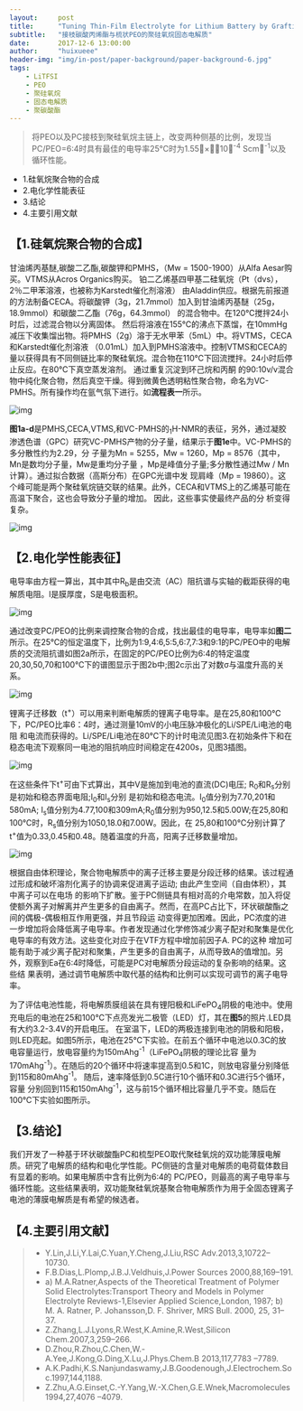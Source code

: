 ```yaml
---
layout:     post
title:      "Tuning Thin-Film Electrolyte for Lithium Battery by Grafting Cyclic Carbonate and Combed Poly(ethylene oxide) on Polysiloxane"
subtitle:   "接枝碳酸丙烯酯与梳状PEO的聚硅氧烷固态电解质"
date:       2017-12-6 13:00:00
author:     "huixueee"
header-img: "img/in-post/paper-background/paper-background-6.jpg"
tags:
    - LiTFSI
    - PEO
    - 聚硅氧烷
    - 固态电解质
    - 聚碳酸酯
---
```


> 将PEO以及PC接枝到聚硅氧烷主链上，改变两种侧基的比例，发现当PC/PEO=6:4时具有最佳的电导率25℃时为1.55×10<sup>-4</sup> Scm<sup>-1</sup>以及循环性能。

* 1.硅氧烷聚合物的合成
* 2.电化学性能表征
* 3.结论
* 4.主要引用文献

## 【1.硅氧烷聚合物的合成】
甘油烯丙基醚,碳酸二乙酯,碳酸钾和PMHS，（Mw = 1500-1900）从Alfa Aesar购买。VTMS从Acros Organics购买。 铂二乙烯基四甲基二硅氧烷（Pt（dvs），2％二甲苯溶液，也被称为Karstedt催化剂溶液）
由Aladdin供应。根据先前报道的方法制备CECA。将碳酸钾（3g，21.7mmol）加入到甘油烯丙基醚（25g，18.9mmol）和碳酸二乙酯（76g，64.3mmol）
的混合物中。在120℃搅拌24小时后，过滤混合物以分离固体。 然后将溶液在155℃的沸点下蒸馏，在10mmHg减压下收集馏出物。将PMHS（2g）溶于无水甲苯（5mL）中。将VTMS，CECA和Karstedt催化剂溶液
（0.01mL）加入到PMHS溶液中。控制VTMS和CECA的量以获得具有不同侧链比率的聚硅氧烷。混合物在110℃下回流搅拌。24小时后停止反应。在80℃下真空蒸发溶剂。 通过重复沉淀到环己烷和丙酮
的90:10v/v混合物中纯化聚合物，然后真空干燥。得到微黄色透明粘性聚合物，命名为VC-PMHS。所有操作均在氩气氛下进行。如**流程表一**所示。

![img](/img/in-post/post-6/post-1.jpg)

**图1a-d**是PMHS,CECA,VTMS,和VC-PMHS的<sub>1</sub>H-NMR的表征，另外，通过凝胶渗透色谱（GPC）研究VC-PMHS产物的分子量，结果示于**图1e**中。VC-PMHS的多分散性约为2.29，分
子量为Mn = 5255，Mw = 1260，Mp = 8576（其中，Mn是数均分子量，Mw是重均分子量 ，Mp是峰值分子量;多分散性通过Mw / Mn计算）。通过拟合数据（高斯分布）在GPC光谱中发
现肩峰（Mp = 19860）。这个峰可能是两个聚硅氧烷链交联的结果。此外，CECA和VTMS上的乙烯基可能在高温下聚合，这也会导致分子量的增加。 因此，这些事实使最终产品的分
析变得复杂。

![img](/img/in-post/post-6/post-2.jpg)

## 【2.电化学性能表征】
电导率由方程一算出，其中其中R<sub>b</sub>是由交流（AC）阻抗谱与实轴的截距获得的电解质电阻。l是膜厚度，S是电极面积。

![img](/img/in-post/post-6/post-3.jpg)

通过改变PC/PEO的比例来调控聚合物的合成，找出最佳的电导率，电导率如**图二**所示。在25℃的恒定温度下，比例为1:9,4:6,5:5,6:7,7:3和9:1的PC/PEO中的电解质的交流阻抗谱如图2a所示，在固定的PC/PEO比例为6:4的特定温度
20,30,50,70和100℃下的谱图显示于图2b中;图2c示出了对数σ与温度升高的关系。

![img](/img/in-post/post-6/post-4.jpg)

锂离子迁移数（t<sup>+</sup>）可以用来判断电解质的锂离子电导率。是在25,80和100℃下，PC/PEO比率6：4时，通过测量10mV的小电压脉冲极化的Li/SPE/Li电池的电阻
和电流而获得的。Li/SPE/Li电池在80℃下的计时电流见图3.在初始条件下和在稳态电流下观察同一电池的阻抗响应时间稳定在4200s，见图3插图。

![img](/img/in-post/post-6/post-5.jpg)

在这些条件下t<sup>+</sup>可由下式算出，其中V是施加到电池的直流(DC)电压; R<sub>0</sub>和R<sub>s</sub>分别是初始和稳态界面电阻;I<sub>0</sub>和I<sub>s</sub>分别
是初始和稳态电流。I<sub>0</sub>值分别为7.70,201和580mA; I<sub>s</sub>值分别为4.77,100和309mA;R<sub>0</sub>值分别为950,12.5和5.00W;在25,80和100℃时，R<sub>s</sub>值分别为1050,18.0和7.00W。因此，在
25,80和100℃分别计算了t<sup>+</sup>值为0.33,0.45和0.48。随着温度的升高，阳离子迁移数量增加。

![img](/img/in-post/post-6/post-6.jpg)

根据自由体积理论，聚合物电解质中的离子迁移主要是分段迁移的结果。该过程通过形成和破坏溶剂化离子的协调来促进离子运动; 由此产生空间（自由体积），其中离子可以在电场
的影响下扩散。鉴于PC侧链具有相对高的介电常数，加入将促使额外离子对解离并产生更多的自由离子。然而，在高PC占比下，环状碳酸酯之间的偶极-偶极相互作用更强，并且节段运
动变得更加困难。因此，PC浓度的进一步增加将会降低离子电导率。作者发现通过化学修饰减少离子配对和聚集是优化电导率的有效方法。这些变化对应于在VTF方程中增加前因子A. PC的这种
增加可能有助于减少离子配对和聚集，产生更多的自由离子，从而导致A的值增加。另外，观察到Ea在6:4时降低，可能是PC对电解质分段运动的复杂影响的结果。这些结
果表明，通过调节电解质中取代基的结构和比例可以实现可调节的离子电导率。

为了评估电池性能，将电解质膜组装在具有锂阳极和LiFePO<sub>4</sub>阴极的电池中。使用充电后的电池在25和100℃下点亮发光二极管（LED）灯，其在**图5**的照片.LED具有大约3.2-3.4V的开启电压。
在室温下，LED的两极连接到电池的阴极和阳极，则LED亮起。如图5所示，电池在25℃下实验。在前五个循环中电池以0.3C的放电容量运行，放电容量约为150mAhg<sup>-1</sup>（LiFePO<sub>4</sub>阴极的理论比容
量为170mAhg<sup>-1</sup>）。在随后的20个循环中将速率提高到0.5和1C，则放电容量分别降低到115和80mAhg<sup>-1</sup>。 随后，速率降低到0.5C进行10个循环和0.3C进行5个循环，容量
分别回到115和150mAhg<sup>-1</sup>，这与前15个循环相比容量几乎不变。随后在100℃下实验如图所示。

## 【3.结论】
我们开发了一种基于环状碳酸酯PC和梳型PEO取代聚硅氧烷的双功能薄膜电解质。研究了电解质的结构和电化学性能。PC侧链的含量对电解质的电荷载体数目有显着的影响。如果电解质中含有比例为6:4的
PC/PEO，则最高的离子电导率与循环性能。这些结果表明，双功能聚硅氧烷基聚合物电解质作为用于全固态锂离子电池的薄膜电解质是有希望的候选者。

## 【4.主要引用文献】
> * Y.Lin,J.Li,Y.Lai,C.Yuan,Y.Cheng,J.Liu,RSC Adv.2013,3,10722–10730.
> * F.B.Dias,L.Plomp,J.B.J.Veldhuis,J.Power Sources 2000,88,169–191.
> * a) M.A.Ratner,Aspects of the Theoretical Treatment of Polymer Solid Electrolytes:Transport Theory and Models in Polymer Electrolyte Reviews-1,Elsevier Applied Science,London, 1987; b) M. A. Ratner, P. Johansson,D. F. Shriver, MRS Bull. 2000, 25, 31– 37.
> * Z.Zhang,L.J.Lyons,R.West,K.Amine,R.West,Silicon Chem.2007,3,259–266.
> * D.Zhou,R.Zhou,C.Chen,W.-A.Yee,J.Kong,G.Ding,X.Lu,J.Phys.Chem.B 2013,117,7783 –7789.
> * A.K.Padhi,K.S.Nanjundaswamy,J.B.Goodenough,J.Electrochem.Soc.1997,144,1188.
> * Z.Zhu,A.G.Einset,C.-Y.Yang,W.-X.Chen,G.E.Wnek,Macromolecules 1994,27,4076 –4079.    


